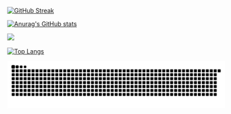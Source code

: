 [![GitHub Streak](https://github-readme-streak-stats.herokuapp.com?user=chancei0i&theme=dark&date_format=n%2Fj%5B%2FY%5D)](https://git.io/streak-stats)


[![Anurag's GitHub stats](https://github-readme-stats.vercel.app/api?username=chancei0i&show_icons=true&theme=tokyonight)](https://github.com/anuraghazra/github-readme-stats)


<p>
<img src="https://github-profile-trophy.vercel.app/?username=chancei0i&column=7&margin-w=15&margin-h=15&theme=onedark"/>
</p>

[![Top Langs](https://github-readme-stats.vercel.app/api/top-langs/?username=chancei0i&layout=compact)](https://github.com/anuraghazra/github-readme-stats)

![Chance snake gif](/images/github-user-contribution.svg)

